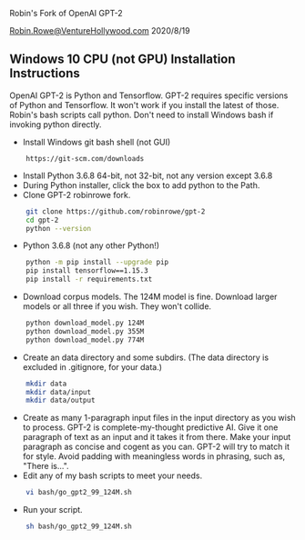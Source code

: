 Robin's Fork of OpenAI GPT-2

Robin.Rowe@VentureHollywood.com 2020/8/19

## Windows 10 CPU (not GPU) Installation Instructions

OpenAI GPT-2 is Python and Tensorflow. GPT-2 requires specific versions of Python and Tensorflow. It won't work if you install the latest of those. Robin's bash scripts call python. Don't need to install Windows bash if invoking python directly.

- Install Windows git bash shell (not GUI)
```
    https://git-scm.com/downloads
```
- Install Python 3.6.8 64-bit, not 32-bit, not any version except 3.6.8 
- During Python installer, click the box to add python to the Path.
- Clone GPT-2 robinrowe fork.
```bash
    git clone https://github.com/robinrowe/gpt-2
    cd gpt-2  
    python --version
```
- Python 3.6.8 (not any other Python!)
```bash
    python -m pip install --upgrade pip
    pip install tensorflow==1.15.3
    pip install -r requirements.txt
```
- Download corpus models. The 124M model is fine. Download larger models or all three if you wish. They won't collide.
```bash
    python download_model.py 124M
    python download_model.py 355M
    python download_model.py 774M
```
- Create an data directory and some subdirs. (The data directory is excluded in .gitignore, for your data.)
```bash
    mkdir data
    mkdir data/input
    mkdir data/output
```
- Create as many 1-paragraph input files in the input directory as you wish to process. GPT-2 is complete-my-thought predictive AI. Give it one paragraph of text as an input and it takes it from there. Make your input paragraph as concise and cogent as you can. GPT-2 will try to match it for style. Avoid padding with meaningless words in phrasing, such as, "There is...".
- Edit any of my bash scripts to meet your needs.
```bash
    vi bash/go_gpt2_99_124M.sh
```
- Run your script.
```bash
    sh bash/go_gpt2_99_124M.sh
```